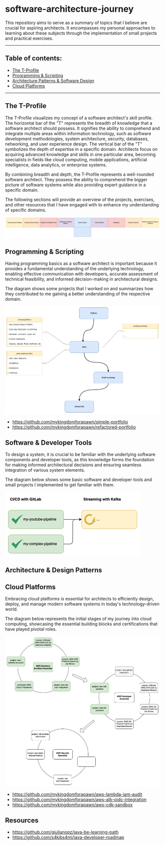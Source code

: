 # software-architecture-journey

This repository aims to serve as a summary of topics that I believe are crucial for aspiring architects. It encompasses my personal approaches to learning about these subjects through the implementation of small projects and practical exercises.

---

## Table of contents:
- [The T-Profile](#the-t-profile)
- [Programming & Scripting](#programming-and-scripting)
- [Architecture Patterns & Software Design](#architecture-patterns-and-software-design)
- [Cloud Platforms](#cloud-platforms)

---

## The T-Profile
The T-Profile visualizes my concept of a software architect's skill profile. The horizontal bar of the "T" represents the breadth of knowledge that a software architect should possess. It signifies the ability to comprehend and integrate multiple areas within information technology, such as software development methodologies, system architecture, security, databases, networking, and user experience design. The vertical bar of the "T" symbolizes the depth of expertise in a specific domain. Architects focus on acquiring advanced knowledge and skills in one particular area, becoming specialists in fields like cloud computing, mobile applications, artificial intelligence, data analytics, or enterprise systems.

By combining breadth and depth, the T-Profile represents a well-rounded software architect. They possess the ability to comprehend the bigger picture of software systems while also providing expert guidance in a specific domain.

The following sections will provide an overview of the projects, exercises, and other resources that I have engaged with to enhance my understanding of specific domains. 

![Software architecture profile](software_architecture_profile.drawio.png)

## Programming & Scripting
Having programming basics as a software architect is important because it provides a fundamental understanding of the underlying technology, enabling effective communication with developers, accurate assessment of technical feasibility, and informed decision-making in architectural designs.

The diagram shows some projects that I worked on and summarizes how they contributed to me gaining a better understanding of the respective domain.

![Programming Journey](programming_journey.drawio.png)

- https://github.com/mykingdomforapawn/simple-portfolio
- https://github.com/mykingdomforapawn/refactored-portfolio

## Software & Developer Tools
To design a system, it is crucial to be familiar with the underlying software components and developer tools, as this knowledge forms the foundation for making informed architectural decisions and ensuring seamless integration of various system elements.

The diagram below shows some basic software and developer tools and small projects I implemented to get familiar with them.

![Tool Journey](tool_journey.drawio.png)


## Architecture & Design Patterns

## Cloud Platforms
Embracing cloud platforms is essential for architects to efficiently design, deploy, and manage modern software systems in today's technology-driven world.

The diagram below represents the initial stages of my journey into cloud computing, showcasing the essential building blocks and certifications that have played pivotal roles.

![Platform Journey](platform_journey.drawio.png)

- https://github.com/mykingdomforapawn/aws-lambda-iam-audit
- https://github.com/mykingdomforapawn/aws-alb-oidc-integration
- https://github.com/mykingdomforapawn/aws-cdk-sandbox


## Resources
- https://github.com/giulianopz/java-be-learning-path
- https://github.com/s4kibs4mi/java-developer-roadmap